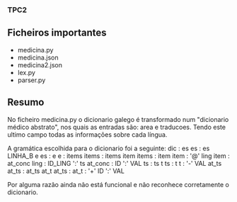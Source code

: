 ### TPC2

## Ficheiros importantes
- medicina.py
- medicina.json
- medicina2.json
- lex.py
- parser.py

## Resumo

No ficheiro medicina.py o dicionario galego é transformado num "dicionario médico abstrato", nos quais as entradas são: area e traducoes. Tendo este ultimo campo todas as informações sobre cada língua.

A gramática escolhida para o dicionario foi a seguinte: 
    dic : es
    es : es LINHA_B e
    es : e
    e : items
    items : items item
    items : item
    item : '@' ling
    item : at_conc
    ling : ID_LING ':' ts
    at_conc : ID ':' VAL
    ts : ts t
    ts : t 
    t : '-' VAL at_ts
    at_ts : at_ts at_t
    at_ts : 
    at_t : '+' ID ':' VAL

Por alguma razão ainda não está funcional e não reconhece corretamente o dicionario.